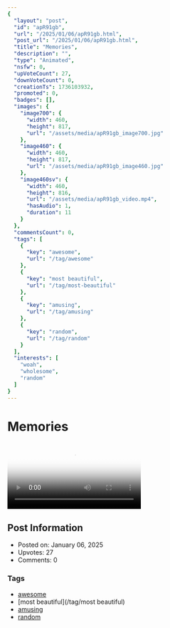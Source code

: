 ```yaml
---
{
  "layout": "post",
  "id": "apR91gb",
  "url": "/2025/01/06/apR91gb.html",
  "post_url": "/2025/01/06/apR91gb.html",
  "title": "Memories",
  "description": "",
  "type": "Animated",
  "nsfw": 0,
  "upVoteCount": 27,
  "downVoteCount": 0,
  "creationTs": 1736103932,
  "promoted": 0,
  "badges": [],
  "images": {
    "image700": {
      "width": 460,
      "height": 817,
      "url": "/assets/media/apR91gb_image700.jpg"
    },
    "image460": {
      "width": 460,
      "height": 817,
      "url": "/assets/media/apR91gb_image460.jpg"
    },
    "image460sv": {
      "width": 460,
      "height": 816,
      "url": "/assets/media/apR91gb_video.mp4",
      "hasAudio": 1,
      "duration": 11
    }
  },
  "commentsCount": 0,
  "tags": [
    {
      "key": "awesome",
      "url": "/tag/awesome"
    },
    {
      "key": "most beautiful",
      "url": "/tag/most-beautiful"
    },
    {
      "key": "amusing",
      "url": "/tag/amusing"
    },
    {
      "key": "random",
      "url": "/tag/random"
    }
  ],
  "interests": [
    "woah",
    "wholesome",
    "random"
  ]
}
---
```


# Memories

<video controls playsinline loop poster="/assets/media/apR91gb_image460.jpg">
  <source src="/assets/media/apR91gb_video.mp4" type="video/mp4">
  Your browser does not support the video tag.
</video>

## Post Information

- Posted on: January 06, 2025
- Upvotes: 27
- Comments: 0

### Tags

- [awesome](/tag/awesome)
- [most beautiful](/tag/most beautiful)
- [amusing](/tag/amusing)
- [random](/tag/random)
